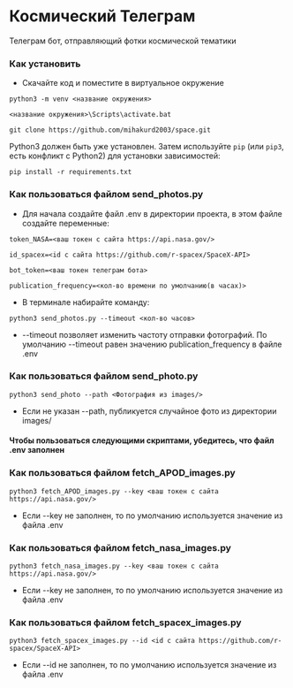 # Космический Телеграм

Телеграм бот, отправляющий фотки космической тематики

### Как установить

- Скачайте код и поместите в виртуальное окружение
```
python3 -m venv <название окружения>
```
```
<название окружения>\Scripts\activate.bat
```
```
git clone https://github.com/mihakurd2003/space.git
```

Python3 должен быть уже установлен. 
Затем используйте `pip` (или `pip3`, есть конфликт с Python2) для установки зависимостей:
```
pip install -r requirements.txt
```
### Как пользоваться файлом send_photos.py
- Для начала создайте файл .env в директории проекта, в этом файле создайте переменные:
```
token_NASA=<ваш токен с сайта https://api.nasa.gov/>
```
```
id_spacex=<id с сайта https://github.com/r-spacex/SpaceX-API>
```
```
bot_token=<ваш токен телеграм бота>
```
```
publication_frequency=<кол-во времени по умолчанию(в часах)>
```
- В терминале набирайте команду:
```
python3 send_photos.py --timeout <кол-во часов>
```
- --timeout позволяет изменить частоту отправки фотографий. По умолчанию --timeout равен значению publication_frequency в файле .env

### Как пользоваться файлом send_photo.py
```
python3 send_photo --path <Фотография из images/>
```
- Если не указан --path, публикуется случайное фото из директории images/
#### Чтобы пользоваться следующими скриптами, убедитесь, что файл .env заполнен
### Как пользоваться файлом fetch_APOD_images.py
```
python3 fetch_APOD_images.py --key <ваш токен с сайта https://api.nasa.gov/>
```
- Если --key не заполнен, то по умолчанию используется значение из файла .env
### Как пользоваться файлом fetch_nasa_images.py
```
python3 fetch_nasa_images.py --key <ваш токен с сайта https://api.nasa.gov/>
```
- Если --key не заполнен, то по умолчанию используется значение из файла .env
### Как пользоваться файлом fetch_spacex_images.py
```
python3 fetch_spacex_images.py --id <id с сайта https://github.com/r-spacex/SpaceX-API>
```
- Если --id не заполнен, то по умолчанию используется значение из файла .env

